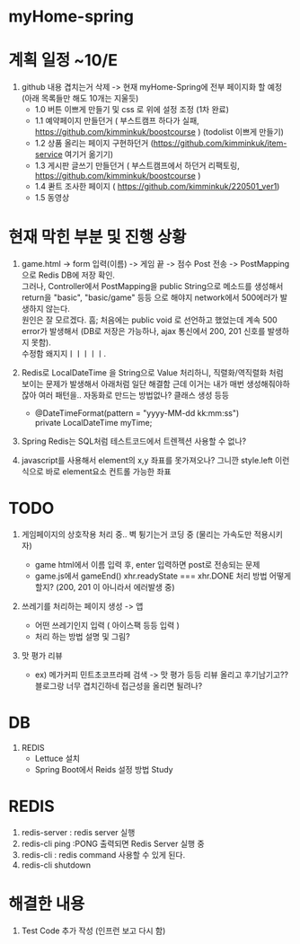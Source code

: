 # myHome-spring

# 계획 일정 ~10/E
1. github 내용 겹치는거 삭제 -> 현재 myHome-Spring에 전부 페이지화 할 예정 (아래 목록들만 해도 10개는 지울듯)<br>
   - 1.0 버튼 이쁘게 만들기 및 css 로 위에 설정 조정 (1차 완료)
   - 1.1 예약페이지 만들던거 ( 부스트캠프 하다가 실패, https://github.com/kimminkuk/boostcourse ) (todolist 이쁘게 만들기)
   - 1.2 상품 올리는 페이지 구현하던거 (https://github.com/kimminkuk/item-service 여기거 옮기기)
   - 1.3 게시판 글쓰기 만들던거 ( 부스트캠프에서 하던거 리팩토링, https://github.com/kimminkuk/boostcourse )
   - 1.4 콴트 조사한 페이지 ( https://github.com/kimminkuk/220501_ver1)   
   - 1.5 동영상 

# 현재 막힌 부분 및 진행 상황
1. game.html -> form 입력(이름) -> 게임 끝 -> 점수 Post 전송 -> PostMapping으로 Redis DB에 저장 확인.<br>
   그러나, Controller에서 PostMapping을 public String으로 메소드를 생성해서 return을 "basic", "basic/game" 등등 으로 해야지 network에서 500에러가 발생하지 않는다.<br>
   원인은 잘 모르겠다. 흠; 처음에는 public void 로 선언하고 했었는데 계속 500 error가 발생해서 (DB로 저장은 가능하나, ajax 통신에서 200, 201 신호를 발생하지 못함).<br>
   수정함 왜지지ㅣㅣㅣㅣㅣ.<br>

2.  Redis로 LocalDateTime 을 String으로 Value 처리하니, 직렬화/역직렬화 처럼 보이는 문제가 발생해서 아래처럼 일단 해결함
    근데 이거는 내가 매번 생성해줘야하잖아 여러 패턴을.. 자동화로 만드는 방법없나? 클래스 생성 등등 
    - @DateTimeFormat(pattern = "yyyy-MM-dd kk:mm:ss")<br>
      private LocalDateTime myTime;
      
3. Spring Redis는 SQL처럼 테스트코드에서 트렌젝션 사용할 수 없나?

4. javascript를 사용해서 element의 x,y 좌표를 못가져오나? 그니깐 style.left 이런식으로 바로 element요소 컨트롤 가능한 좌표

# TODO
1. 게임페이지의 상호작용 처리 중.. 벽 튕기는거 코딩 중 (물리는 가속도만 적용시키자)
    - game html에서 이름 입력 후, enter 입력하면 post로 전송되는 문제
    - game.js에서 gameEnd() xhr.readyState === xhr.DONE 처리 방법 어떻게 할지? (200, 201 이 아니라서 에러발생 중)

2. 쓰레기를 처리하는 페이지 생성 -> 앱
    - 어떤 쓰레기인지 입력 ( 아이스팩 등등 입력 )
    - 처리 하는 방법 설명 및 그림?
3. 맛 평가 리뷰 
    - ex) 메가커피 민트초코프라페 검색 -> 맛 평가 등등 리뷰 올리고 후기남기고?? 블로그랑 너무 겹치긴하네 접근성을 올리면 될려나?

# DB
1. REDIS
   - Lettuce 설치
   - Spring Boot에서 Reids 설정 방법 Study
   
# REDIS
1. redis-server : redis server 실행
2. redis-cli ping :PONG 출력되면 Redis Server 실행 중
3. redis-cli : redis command 사용할 수 있게 된다.
4. redis-cli shutdown

# 해결한 내용
1. Test Code 추가 작성 (인프런 보고 다시 함)
